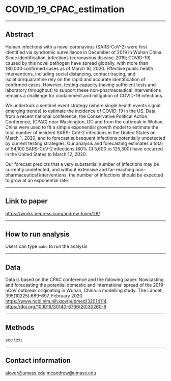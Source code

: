 # COVID_19_CPAC_estimation

---
Abstract
---
Human infections with a novel coronavirus (SARS-CoV-2) were first identified via syndromic surveillance in December of 2019 in Wuhan China. Since identification, infections (coronavirus disease-2019; COVID-19) caused by this novel pathogen have spread globally, with more than 180,000 confirmed cases as of March 16, 2020. Effective public health interventions, including social distancing, contact tracing, and isolation/quarantine rely on the rapid and accurate identification of confirmed cases. However, testing capacity (having sufficient tests and laboratory throughput) to support these non-pharmaceutical interventions remains a challenge for containment and mitigation of COVID-19 infections.


We undertook a sentinel event strategy (where single health events signal emerging trends) to estimate the incidence of COVID-19 in the US. Data from a recent national conference, the Conservative Political Action Conference, (CPAC) near Washington, DC and from the outbreak in Wuhan, China were used to fit a simple exponential growth model to estimate the total number of incident SARS- CoV-2 infections in the United States on March 1, 2020, and to forecast subsequent infections potentially undetected by current testing strategies. Our analysis and forecasting estimates a total of 54,100 SARS-CoV-2 infections (80% CI 5,600 to 125,300) have occurred in the United States to March 12, 2020.


Our forecast predicts that a very substantial number of infections may be currently undetected, and without extensive and far-reaching non-pharmaceutical interventions, the number of infections should be expected to grow at an exponential rate.

---
Link to paper
---
https://works.bepress.com/andrew-lover/28/

---
How to run analysis
---
Users can type `make` to run the analysis

---
Data
---
Data is based on the CPAC conference and the folowing paper.
Nowcasting and forecasting the potential domestic and international spread of the 2019-nCoV outbreak originating in Wuhan, China: a modelling study. The Lancet, 395(10225):689–697, February 2020. 
https://www.ncbi.nlm.nih.gov/pubmed/32014114 
https://doi.org/10.1016/S0140-6736(20)30260-9

---
Methods
---
see text

---
Contact information
---
alover@umass.edu
mcandrew@umass.edu
